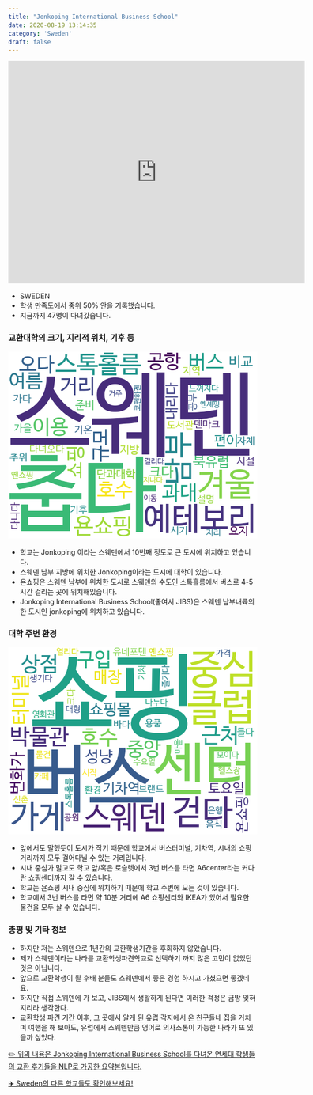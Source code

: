 ```yaml
---
title: "Jonkoping International Business School"
date: 2020-08-19 13:14:35
category: 'Sweden'
draft: false
---
```


<iframe
width="600"
height="450"
frameborder="0" style="border:0"
src="https://www.google.com/maps/embed/v1/place?key=AIzaSyC9e1AME-pVmWC4hBpFdu5S4dKzyepa3HQ&q=Jonkoping+International+Business+School&center=57.7790165,14.1628518&zoom=14" allowfullscreen>
</iframe>

* SWEDEN
* 학생 만족도에서 중위 50% 안을 기록했습니다.
* 지금까지 47명이 다녀갔습니다. 

### 교환대학의 크기, 지리적 위치, 기후 등

![gen_info-WordCloud](../univ_wordclouds_okt/gen_info/SE000001_gen_info_okt.png)

* 학교는 Jonkoping 이라는 스웨덴에서 10번째 정도로 큰 도시에 위치하고 있습니다.
* 스웨덴 남부 지방에 위치한 Jonkoping이라는 도시에 대학이 있습니다.
* 욘쇼핑은 스웨덴 남부에 위치한 도시로 스웨덴의 수도인 스톡홀름에서 버스로 4-5시간 걸리는 곳에 위치해있습니다.
* Jonkoping International Business School(줄여서 JIBS)은 스웨덴 남부내륙의 한 도시인 jonkoping에 위치하고 있습니다.


### 대학 주변 환경

![env_info-WordCloud](../univ_wordclouds_okt/env_info/SE000001_env_info_okt.png)

* 앞에서도 말했듯이 도시가 작기 때문에 학교에서 버스터미널, 기차역, 시내의 쇼핑거리까지 모두 걸어다닐 수 있는 거리입니다.
* 시내 중심가 말고도 학교 앞/혹은 로슬렛에서 3번 버스를 타면 A6center라는 커다란 쇼핑센터까지 갈 수 있습니다.
* 학교는 욘쇼핑 시내 중심에 위치하기 때문에 학교 주변에 모든 것이 있습니다.
* 학교에서 3번 버스를 타면 약 10분 거리에 A6 쇼핑센터와 IKEA가 있어서 필요한 물건을 모두 살 수 있습니다.


### 총평 및 기타 정보 
* 하지만 저는 스웨덴으로 1년간의 교환학생기간을 후회하지 않았습니다.
* 제가 스웨덴이라는 나라를 교환학생파견학교로 선택하기 까지 많은 고민이 없었던 것은 아닙니다.
* 앞으로 교환학생이 될 후배 분들도 스웨덴에서 좋은 경험 하시고 가셨으면 좋겠네요.
* 하지만 직접 스웨덴에 가 보고, JIBS에서 생활하게 된다면 이러한 걱정은 금방 잊혀지리라 생각한다.
* 교환학생 파견 기간 이후, 그 곳에서 알게 된 유럽 각지에서 온 친구들네 집을 거치며 여행을 해 보아도, 유럽에서 스웨덴만큼 영어로 의사소통이 가능한 나라가 또 있을까 싶었다.


[✏️ 위의 내용은 Jonkoping International Business School를 다녀온 연세대 학생들의 교환 후기들을 NLP로 가공한 요약본입니다.](http://oia.yonsei.ac.kr/partner/expReport.asp?ucode=SE000001&bgbn=A)

[✈️ Sweden의 다른 학교들도 확인해보세요!](https://yonsei-exchange.netlify.app/?category=Sweden)
